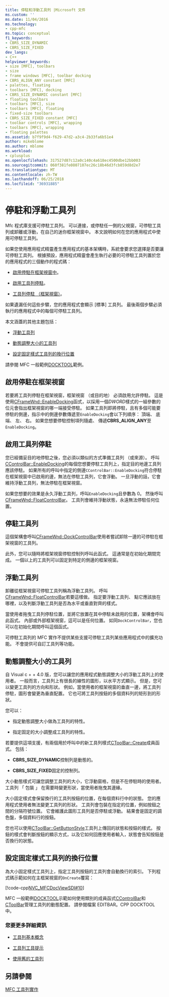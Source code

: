 ```yaml
---
title: 停駐和浮動工具列 |Microsoft 文件
ms.custom: ''
ms.date: 11/04/2016
ms.technology:
- cpp-mfc
ms.topic: conceptual
f1_keywords:
- CBRS_SIZE_DYNAMIC
- CBRS_SIZE_FIXED
dev_langs:
- C++
helpviewer_keywords:
- size [MFC], toolbars
- size
- frame windows [MFC], toolbar docking
- CBRS_ALIGN_ANY constant [MFC]
- palettes, floating
- toolbars [MFC], docking
- CBRS_SIZE_DYNAMIC constant [MFC]
- floating toolbars
- toolbars [MFC], size
- toolbars [MFC], floating
- fixed-size toolbars
- CBRS_SIZE_FIXED constant [MFC]
- toolbar controls [MFC], wrapping
- toolbars [MFC], wrapping
- floating palettes
ms.assetid: b7f9f9d4-f629-47d2-a3c4-2b33fa6b51e4
author: mikeblome
ms.author: mblome
ms.workload:
- cplusplus
ms.openlocfilehash: 317527d87c12a0c140c4a618ec4500dbe12bb003
ms.sourcegitcommit: 060f381fe0807107ec26c18b46d3fcb859d8d2e7
ms.translationtype: MT
ms.contentlocale: zh-TW
ms.lasthandoff: 06/25/2018
ms.locfileid: "36931885"
---
```

# <a name="docking-and-floating-toolbars"></a>停駐和浮動工具列
Mfc 程式庫支援可停駐工具列。 可以連接，或停駐任一側的父視窗，可停駐工具列或卸離或浮動，在自己的迷你框架視窗中。 本文說明如何在您的應用程式中使用可停駐工具列。  
  
 如果您使用應用程式精靈產生應用程式的基本架構時，系統會要求您選擇是否要讓可停駐工具列。 根據預設，應用程式精靈會產生執行必要的可停駐工具列置於您的應用程式的三個動作的程式碼：  
  
-   [啟用停駐在框架視窗中](#_core_enabling_docking_in_a_frame_window)。  
  
-   [啟用工具列停駐](#_core_enabling_docking_for_a_toolbar)。  
  
-   [工具列停駐 （框架視窗）](#_core_docking_the_toolbar)。  
  
 如果遺漏任何這些步驟，您的應用程式會顯示 [標準] 工具列。 最後兩個步驟必須執行的應用程式中的每個可停駐工具列。  
  
 本文涵蓋的其他主題包括：  
  
-   [浮動工具列](#_core_floating_the_toolbar)  
  
-   [動態調整大小的工具列](#_core_dynamically_resizing_the_toolbar)  
  
-   [設定固定樣式工具列的換行位置](#_core_setting_wrap_positions_for_a_fixed_style_toolbar)  
  
 請參閱 MFC 一般範例[DOCKTOOL](../visual-cpp-samples.md)範例。  
  
##  <a name="_core_enabling_docking_in_a_frame_window"></a> 啟用停駐在框架視窗  
 若要將工具列停駐在框架視窗，框架視窗 （或目的地） 必須啟用允許停駐。 這是使用[CFrameWnd::EnableDocking](../mfc/reference/cframewnd-class.md#enabledocking)函式，以採用一個*DWORD*樣式的一組參數的位元會指出框架視窗的哪一端接受停駐。 如果工具列即將停駐，且有多個可能要停駐的側邊，指示中的側邊參數傳遞至`EnableDocking`會以下列順序： 頂端、 底端、 左、 右。 如果您想要停駐控制項列隨處、 傳遞**CBRS_ALIGN_ANY**至`EnableDocking`。  
  
##  <a name="_core_enabling_docking_for_a_toolbar"></a> 啟用工具列停駐  
 您已經備妥目的地停駐之後，您必須以類似的方式準備工具列 （或來源）。 呼叫[CControlBar::EnableDocking](../mfc/reference/ccontrolbar-class.md#enabledocking)的每個您想要停駐工具列上，指定目的地邊工具列應該停駐。 如果所有的呼叫中指定的側邊`CControlBar::EnableDocking`符合停駐在框架視窗中已啟用的邊，無法在停駐工具列，它會浮動。 一旦浮動的話，它會維持浮動工具列，無法停駐在框架視窗。  
  
 如果您想要的效果是永久浮動工具列，呼叫`EnableDocking`且參數為 0。 然後呼叫[CFrameWnd::FloatControlBar](../mfc/reference/cframewnd-class.md#floatcontrolbar)。 工具列會維持浮動狀態，永遠無法停駐任何位置。  
  
##  <a name="_core_docking_the_toolbar"></a> 停駐工具列  
 這個架構會呼叫[CFrameWnd::DockControlBar](../mfc/reference/cframewnd-class.md#dockcontrolbar)使用者嘗試卸除一邊的可停駐在框架視窗的工具列。  
  
 此外，您可以隨時將框架視窗停駐控制列呼叫此函式。 這通常是在初始化期間完成。 一個以上的工具列可以固定到特定的側邊的框架視窗。  
  
##  <a name="_core_floating_the_toolbar"></a> 浮動工具列  
 卸離從框架視窗可停駐工具列稱為浮動工具列。 呼叫[CFrameWnd::FloatControlBar](../mfc/reference/cframewnd-class.md#floatcontrolbar)若要這樣做。 指定要浮動工具列、 點它應該放在哪裡，以及判斷浮動工具列是否為水平或垂直對齊的樣式。  
  
 當使用者拖曳工具列停駐位置，並將它放置在其中停駐未啟用的位置，架構會呼叫此函式。 內部或外部框架視窗，這可以是任何位置。 如同`DockControlBar`，您也可以在初始化期間呼叫這個函式。  
  
 可停駐工具列的 MFC 實作不提供某些支援可停駐工具列某些應用程式中的擴充功能。 不會提供可自訂工具列等功能。  
  
##  <a name="_core_dynamically_resizing_the_toolbar"></a> 動態調整大小的工具列  
 自 Visual c + + 4.0 版，您可以讓您的應用程式動態調整大小的浮動工具列上的使用者。 一般而言，工具列上有很長的線性的圖形，以水平方式顯示。 但是，您可以變更工具列的方向和形狀。 例如，當使用者的框架視窗的垂直一邊，將工具列停駐，圖形會變更為垂直配置。 它也可將工具列按鈕的多個資料列的矩形到的形狀。  
  
 您可以：  
  
-   指定動態調整大小做為工具列的特性。  
  
-   指定固定的大小調整成工具列的特性。  
  
 若要提供這項支援，有兩個用於呼叫中的新工具列樣式[CToolBar::Create](../mfc/reference/ctoolbar-class.md#create)成員函式。 包括：  
  
-   **CBRS_SIZE_DYNAMIC**控制列是動態的。  
  
-   **CBRS_SIZE_FIXED**固定的控制列。  
  
 大小動態樣式可讓您調整工具列的大小，它浮動窗格，但是不在停駐時的使用者。 工具列 「 包裝 」 在需要時變更形狀，當使用者拖曳其邊緣。  
  
 大小固定樣式會保留換行的工具列按鈕的位置，在每個資料行中的狀態。 您的應用程式使用者無法變更工具列的形狀。 工具列會包裝在指定的位置，例如按鈕之間的分隔符號位置。 它會維護此圖形工具列是否停駐或浮動。 結果會是固定的調色盤，多個資料行的按鈕。  
  
 您也可以使用[CToolBar::GetButtonStyle](../mfc/reference/ctoolbar-class.md#getbuttonstyle)工具列上傳回的狀態和按鈕的樣式。 按鈕的樣式會判斷按鈕的顯示方式，以及它如何回應使用者輸入，狀態會告知按鈕是否換行的狀態。  
  
##  <a name="_core_setting_wrap_positions_for_a_fixed_style_toolbar"></a> 設定固定樣式工具列的換行位置  
 為大小固定樣式工具列上，指定工具列按鈕的工具列會自動換行的索引。 下列程式碼示範如何在主框架視窗的`OnCreate`覆寫：  
  
 [!code-cpp[NVC_MFCDocViewSDI#10](../mfc/codesnippet/cpp/docking-and-floating-toolbars_1.cpp)]  
  
 MFC 一般範例[DOCKTOOL](../visual-cpp-samples.md)示範如何使用類別的成員函式[CControlBar](../mfc/reference/ccontrolbar-class.md)和[CToolBar](../mfc/reference/ctoolbar-class.md)管理工具列的動態配置。 請參閱檔案 EDITBAR。CPP DOCKTOOL 中。  
  
### <a name="what-do-you-want-to-know-more-about"></a>您要更多詳細資訊  
  
-   [工具列基本概念](../mfc/toolbar-fundamentals.md)  
  
-   [工具列工具提示](../mfc/toolbar-tool-tips.md)  
  
-   [使用舊的工具列](../mfc/using-your-old-toolbars.md)  
  
## <a name="see-also"></a>另請參閱  
 [MFC 工具列實作](../mfc/mfc-toolbar-implementation.md)

